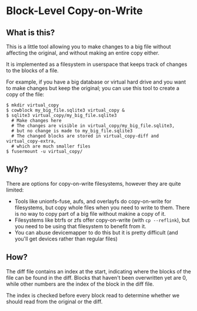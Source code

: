 Block-Level Copy-on-Write
=========================

What is this?
-------------

This is a little tool allowing you to make changes to a big file without affecting the original, and without making an entire copy either.

It is implemented as a filesystem in userspace that keeps track of changes to the blocks of a file.

For example, if you have a big database or virtual hard drive and you want to make changes but keep the original; you can use this tool to create a copy of the file:

```
$ mkdir virtual_copy
$ cowblock my_big_file.sqlite3 virtual_copy &
$ sqlite3 virtual_copy/my_big_file.sqlite3
  # Make changes here
  # The changes are visible in virtual_copy/my_big_file.sqlite3,
  # but no change is made to my_big_file.sqlite3
  # The changed blocks are stored in virtual_copy-diff and virtual_copy-extra,
  # which are much smaller files
$ fusermount -u virtual_copy/
```

Why?
----

There are options for copy-on-write filesystems, however they are quite limited:

* Tools like unionfs-fuse, aufs, and overlayfs do copy-on-write for filesystems, but copy whole files when you need to write to them. There is no way to copy part of a big file without makine a copy of it.
* Filesystems like btrfs or zfs offer copy-on-write (with `cp --reflink`), but you need to be using that filesystem to benefit from it.
* You can abuse devicemapper to do this but it is pretty difficult (and you'll get devices rather than regular files)

How?
----

The diff file contains an index at the start, indicating where the blocks of the file can be found in the diff. Blocks that haven't been overwritten yet are 0, while other numbers are the index of the block in the diff file.

The index is checked before every block read to determine whether we should read from the original or the diff.
